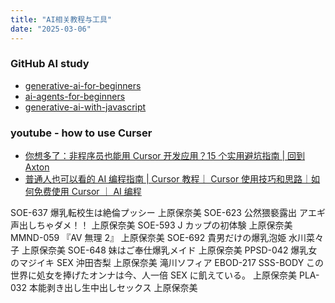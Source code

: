 ```yaml
---
title: "AI相关教程与工具"
date: "2025-03-06"
---
```


### GitHub AI study

- [generative-ai-for-beginners](https://github.com/microsoft/generative-ai-for-beginners)
- [ai-agents-for-beginners](https://github.com/microsoft/ai-agents-for-beginners?WT.mc_id=academic-105485-koreyst)
- [generative-ai-with-javascript](https://github.com/microsoft/generative-ai-with-javascript/tree/main)

### youtube - how to use Curser

- [你想多了：非程序员也能用 Cursor 开发应用？15 个实用避坑指南 | 回到 Axton](https://www.youtube.com/watch?v=dBuNKEgvuuU)
- [普通人也可以看的 AI 编程指南 | Cursor 教程｜ Cursor 使用技巧和思路｜如何免费使用 Cursor ｜ AI 编程](https://www.youtube.com/watch?v=lypPoT8lZ2M)

SOE-637 爆乳転校生は絶倫プッシー 上原保奈美
SOE-623 公然猥褻露出 アエギ声出しちゃダメ！！ 上原保奈美
SOE-593 J カップの初体験 上原保奈美
MMND-059 『AV 無理 2』 上原保奈美
SOE-692 貴男だけの爆乳泡姫 水川菜々子 上原保奈美
SOE-648 妹はご奉仕爆乳メイド 上原保奈美
PPSD-042 爆乳女のマジイキ SEX 沖田杏梨 上原保奈美 滝川ソフィア
EBOD-217 SSS-BODY この世界に処女を捧げたオンナは今、人一倍 SEX に飢えている。 上原保奈美
PLA-032 本能剥き出し生中出しセックス 上原保奈美
